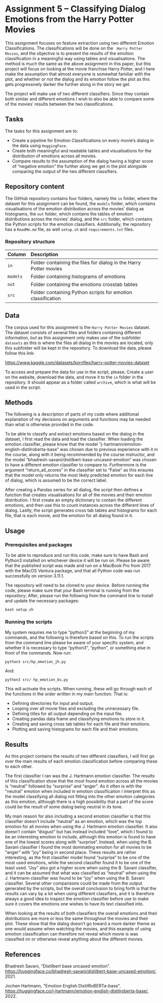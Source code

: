 # Assignment 5 – Classifying Dialog Emotions from the Harry Potter Movies
This assignment focuses on feature extraction using two different Emotion Classifications. The classifications will be done on the ``` Harry Potter Movies```, and the objective is to present the results of the emotion classification in a meaningful way using tables and visualisations. The method is much the same as the above assignment in this paper, but this project will focus on looking at the movie franchise Harry Potter, and I here make the assumption that almost everyone is somewhat familiar with the plot, and whether or not the dialog and its emotion follow the plot as this gets progressively darker the further along in the story we get. 

The project will make use of two different classifiers. Since they contain both similar and different emotions I wish to also be able to compare some of the movies’ results between the two classifications. 

## Tasks
The tasks for this assignment are to:
-	Create a pipeline for Emotion Classifications on every movie’s dialog in the data using ```HuggingFace```.
-	Create both meaningful and readable tables and visualisations for the distribution of emotions across all movies.
-	Compare results to the assumption of the dialog having a higher score of “negative emotion” the further along we get in the plot alongside comparing the output of the two different classifiers. 

## Repository content
The GitHub repository contains four folders, namely the ```in``` folder, where the dataset for this assignment can be found, the ``` models ``` folder, which contains visualisations of the emotion distribution across the movies’ dialog as histograms, the ``` out ``` folder, which contains the tables of emotion distributions across the movies’ dialog, and the ``` src ``` folder, which contains the Python scripts for the emotion classifiers. Additionally, the repository has a ```ReadMe.md``` file, as well ```setup.sh``` and ```requirements.txt``` files.

### Repository structure
| Column | Description|
|--------|:-----------|
| ``` in ``` | Folder containing the files for dialog in the Harry Potter movies |
| ```models``` | Folder containing histograms of emotions |
| ```out``` | Folder containing the emotions crosstab tables |
| ```src```  | Folder containing Python scripts for emotion classification |

## Data
The corpus used for this assignment is the ```Harry Potter Movies``` dataset. The dataset consists of several files and folders containing different information, but as this assignment only makes use of the subfolder ```datasets``` as this is where the files all dialog in the movies are located, only this subfolder will be kept in the repository. To download the data, please follow this link:

https://www.kaggle.com/datasets/kornflex/harry-potter-movies-dataset

To access and prepare the data for use in the script, please; Create a user on the website, download the data, and move it to the ```in``` folder in the repository. It should appear as a folder called ```archive```, which is what will be used in the script.

## Methods
The following is a description of parts of my code where additional explanation of my decisions on arguments and functions may be needed than what is otherwise provided in the code. 

To be able to classify and extract emotions based on the dialog in the dataset, I first read the data and load the classifier. When loading the emotion classifier, please know that the model “j-hartmann/emotion-english-distilroberta-base” was chosen due to previous experience with it in the course, along with it being recommended by the course instructor, and the model “bhadresh-savani/distilbert-base-uncased-emotion” was chosen to have a different emotion classifier to compare to. Furthermore is the argument “return_all_scores” in the classifier set to “False” as this ensures that the model only returns the most likely predicted emotion for each line of dialog, which is assumed to be the correct label.

After creating a Pandas series for all dialog, the script then defines a function that creates visualisations for all of the movies and their emotion distribution. I first create an empty dictionary to contain the different emotions, and then use this to count instances across the different lines of dialog. Lastly, the script generates cross tab tables and histograms for each file, that is each movie, and the emotion for all dialog found in it.

## Usage
### Prerequisites and packages
To be able to reproduce and run this code, make sure to have Bash and Python3 installed on whichever device it will be run on. Please be aware that the published script was made and run on a MacBook Pro from 2017 with the MacOS Ventura package, and that all Python code was run successfully on version 3.11.1.

The repository will need to be cloned to your device. Before running the code, please make sure that your Bash terminal is running from the repository; After, please run the following from the command line to install and update the necessary packages:

    bash setup.sh

### Running the scripts
My system requires me to type “python3” at the beginning of my commands, and the following is therefore based on this. To run the scripts from the command line please be aware of your specific system, and whether it is necessary to type “python3”, “python”, or something else in front of the commands. Now run:

	python3 src/hp_emotion_jh.py

And:

	python3 src/ hp_emotion_bs.py

This will activate the scripts. When running, these will go through each of the functions in the order written in my main function. That is:
-	Defining directories for input and output.
-	Looping over all movie files and excluding the unnecessary file.
-	Defining titles for all output depending on the input file.
-	Creating pandas data frame and classifying emotions to store in it.
-	Creating and saving cross tab tables for each file and their emotions.
-	Plotting and saving histograms for each file and their emotions.

## Results
As this project contains the results of two different classifiers, I will first go over the main results of each emotion classification before comparing these to each other.

The first classifier I ran was the J. Hartmann emotion classifier. The results of this classification show that the most found emotion across all the movies is “neutral” followed by “surprise” and “anger”. As it often is with the “neutral” emotion when included in emotion classification I interpret this as the model classifying all dialog not fitting into the other emotion categories as this emotion, although there is a high possibility that a part of the score could be the result of some dialog being neutral in its tone. 

My main reason for also including a second emotion classifier is that this classifier doesn’t include “neutral” as an emotion, which was the top emotion for all movies when using the J. Hartmann emotion classifier. It also doesn’t contain “disgust” but has instead included “love”, which I found to be an interesting emotion to include, although this emotion is found to have one of the lowest scores along with “surprise”. Instead, when using the B. Savani classifier I found the most dominating emotion for all movies to be “anger” with “joy” being in second place. These results are rather interesting, as the first classifier model found “surprise” to be one of the most used emotions, while the second classifier found it to be one of the least used. “Joy” also got a higher score when using the B. Savani classifier, and it can be assumed that what was classified as “neutral” when using the J. Hartmann classifier was found to be “joy” when using the B. Savani classifier.
Several other comparisons could be made from the output generated by the scripts, but the overall conclusion to bring forth is that the results can vary by a lot when using different classifiers, and it is therefore always a good idea to inspect the emotion classifier before use to make sure it covers the emotions one wishes to have its text classified into. 

When looking at the results of both classifiers the overall emotions and their distributions are more or less the same throughout the movies and their plot. These show that the dialog doesn’t go toward a more darker theme as one would  assume when watching the movies, and this example of using emotion classification can therefore not reveal which movie is was classified on or otherwise reveal anything about the different movies.

## References
Bhadresh Savani, “Distilbert base uncased emotion”. https://huggingface.co/bhadresh-savani/distilbert-base-uncased-emotion/, 2021.

Jochen Hartmann, "Emotion English DistilRoBERTa-base". https://huggingface.co/j-hartmann/emotion-english-distilroberta-base/, 2022.
